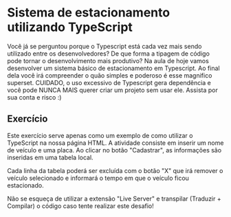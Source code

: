 # Sistema de estacionamento utilizando TypeScript

Você já se perguntou porque o Typescript está cada vez mais sendo utilizado entre os desenvolvedores? De que forma a tipagem de código pode tornar o desenvolvimento mais produtivo? Na aula de hoje vamos desenvolver um sistema básico de estacionamento em Typescript. Ao final dela você irá compreender o quão simples e poderoso é esse magnifico superset. CUIDADO, o uso excessivo de Typescript gera dependência e você pode NUNCA MAIS querer criar um projeto sem usar ele. Assista por sua conta e risco :)

## Exercício

Este exercício serve apenas como um exemplo de como utilizar o TypeScript na nossa página HTML. A atividade consiste em inserir um nome de veículo e uma placa. Ao clicar no botão "Cadastrar", as informações são inseridas em uma tabela local.

Cada linha da tabela poderá ser excluída com o botão "X" que irá remover o veículo selecionado e informará o tempo em que o veículo ficou estacionado.

Não se esqueça de utilizar a extensão "Live Server" e transpilar (Traduzir + Compilar) o código caso tente realizar este desafio!
